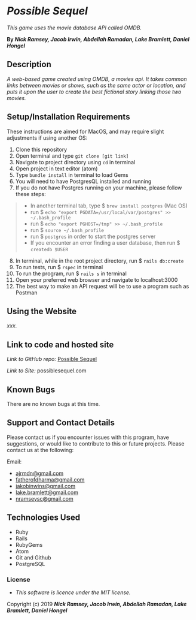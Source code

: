# _Possible Sequel_


 _This game uses the movie database API called OMDB._

 **By _Nick Ramsey, Jacob Irwin, Abdellah Ramadan, Lake Bramlett, Daniel Hongel_**

## Description

_A web-based game created using OMDB, a movies api. It takes common links between movies or shows, such as the same actor or location, and puts it upon the user to create the best fictional story linking those two movies._

## Setup/Installation Requirements

 These instructions are aimed for MacOS, and may require slight adjustments if using another OS:
1. Clone this repository
2. Open terminal and type `git clone [git link]`
3. Navigate to project directory using `cd` in terminal
4. Open project in text editor (atom)
5. Type `bundle install` in terminal to load Gems
6. You will need to have PostgresQL installed and running
7. If you do not have Postgres running on your machine, please follow these steps:
 > - In another terminal tab, type $ `brew install postgres` (Mac OS)
 > - run $ `echo "export PGDATA=/usr/local/var/postgres" >> ~/.bash_profile`
 > - run $ `echo "export PGHOST=/tmp" >> ~/.bash_profile`
 > - run $ `source ~/.bash_profile`
 > - run $ `postgres` in order to start the postgres server
 > - If you encounter an error finding a user database, then run $ `createdb $USER`
8. In terminal, while in the root project directory, run $ `rails db:create`
9. To run tests, run $ `rspec` in terminal
10. To run the program, run $ `rails s` in terminal
11. Open your preferred web browser and navigate to localhost:3000
12. The best way to make an API request will be to use a program such as Postman

## Using the Website

_xxx._

## Link to code and hosted site

_Link to GitHub repo:_
[Possible Sequel](https://github.com/jIrwinCline/possible-sequel.git)

_Link to Site:_
possiblesequel.com

## Known Bugs

There are no known bugs at this time.

## Support and Contact Details

Please contact us if you encounter issues with this program, have suggestions, or would like to contribute to this or future projects. Please contact us at the following:

Email:
- ajrmdn@gmail.com
- fatherofdharma@gmail.com
- jakobinwins@gmail.com
- lake.bramlett@gmail.com
- nramseysc@gmail.com

## Technologies Used

* Ruby
* Rails
* RubyGems
* Atom
* Git and Github
* PostgreSQL

### License

* _This software is licence under the MIT license._

Copyright (c) 2019 **_Nick Ramsey, Jacob Irwin, Abdellah Ramadan, Lake Bramlett, Daniel Hongel_**
